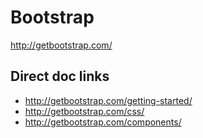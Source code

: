 # Bootstrap

http://getbootstrap.com/

## Direct doc links

* http://getbootstrap.com/getting-started/
* http://getbootstrap.com/css/
* http://getbootstrap.com/components/
